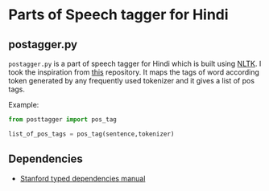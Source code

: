 # Parts of Speech tagger for Hindi

postagger.py
------------

`postagger.py` is a part of speech tagger for Hindi which is built using [NLTK](https://www.nltk.org/index.html).
I took the inspiration from [this](https://github.com/JayeshSuryavanshi/POS-Tagger-for-Hindi-Language)
repository. It maps the tags of word according token generated by any frequently used tokenizer and it gives
a list of pos tags.

Example:

```py
from posttagger import pos_tag

list_of_pos_tags = pos_tag(sentence,tokenizer)
```


Dependencies
-------------------

- [Stanford typed dependencies manual](https://downloads.cs.stanford.edu/nlp/software/dependencies_manual.pdf)
